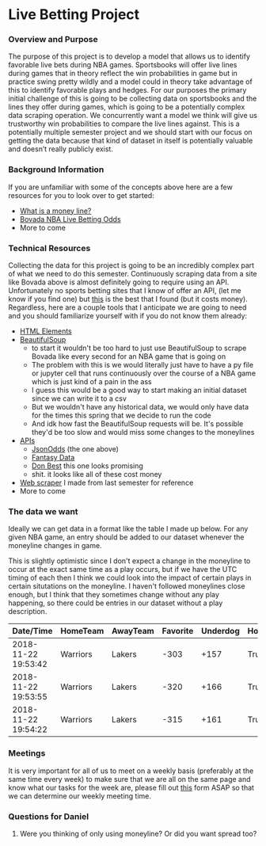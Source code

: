 # Live Betting Project

### Overview and Purpose

The purpose of this project is to develop a model that allows us to identify favorable live bets during NBA games. Sportsbooks will offer live lines during games that in theory reflect the win probabilities in game but in practice swing pretty wildly and a model could in theory take advantage of this to identify favorable plays and hedges. For our purposes the primary initial challenge of this is going to be collecting data on sportsbooks and the lines they offer during games, which is going to be a potentially complex data scraping operation. We concurrently want a model we think will give us trustworthy win probabilities to compare the live lines against. This is a potentially multiple semester project and we should start with our focus on getting the data because that kind of dataset in itself is potentially valuable and doesn’t really publicly exist.

### Background Information

If you are unfamiliar with some of the concepts above here are a few resources for you to look over to get started:

* [What is a money line?](https://www.thelines.com/betting/moneyline/)
* [Bovada NBA Live Betting Odds](https://www.bovada.lv/sports/basketball/nba)
* More to come

### Technical Resources

Collecting the data for this project is going to be an incredibly complex part of what we need to do this semester. Continuously scraping data from a site like Bovada above is almost definitely going to require using an API. Unfortunately no sports betting sites that I know of offer an API, (let me know if you find one) but [this](https://jsonodds.com/home/) is the best that I found (but it costs money). Regardless, here are a couple tools that I anticipate we are going to need and you should familiarize yourself with if you do not know them already:

* [HTML Elements](https://www.w3schools.com/html/html_elements.asp)
* [BeautifulSoup](https://pypi.org/project/beautifulsoup4/)
  * to start it wouldn't be too hard to just use BeautifulSoup to scrape Bovada like every second for an NBA  game that is going on
  * The problem with this is we would literally just have to have a py file or jupyter cell that runs continuously over the course of a NBA game which is just kind of a pain in the ass
  * I guess this would be a good way to start making an initial dataset since we can write it to a csv
  * But we wouldn't have any historical data, we would only have data for the times this spring that we decide to run the code
  * And idk how fast the BeautifulSoup requests will be. It's possible they'd be too slow and would miss some changes to the moneylines
* [APIs](https://en.wikipedia.org/wiki/Application_programming_interface)
  * [JsonOdds](https://jsonodds.com/home/) (the one above)
  * [Fantasy Data](https://fantasydata.com/sports-data/nba-api)
  * [Don Best](https://pypi.org/project/donbest/) this one looks promising
  * shit. it looks like all of these cost money
 * [Web scraper](https://github.com/ntran16/CalFootball_4thDown/blob/nate_branch/n_most_similar_games.ipynb) I made from last semester for reference
* More to come

### The data we want

Ideally we can get data in a format like the table I made up below. For any given NBA game, an entry should be added to our dataset whenever the moneyline changes in game.

This is slightly optimistic since I don't expect a change in the moneyline to occur at the exact same time as a play occurs, but if we have the UTC timing of each then I think we could look into the impact of certain plays in certain situtations on the moneyline. I haven't followed moneylines close enough, but I think that they sometimes change without any play happening, so there could be entries in our dataset without a play description.

|Date/Time|HomeTeam|AwayTeam|Favorite|Underdog|HomeTeamFavorite|HomeScore|AwayScore|GameClock|Quarter|PlayDescription|
|---|---|---|---|---|---|---|---|---|---|---|
|2018-11-22 19:53:42|Warriors|Lakers|-303|+157|True|78|66|7:55|3|Steph Curry makes...|
|2018-11-22 19:53:55|Warriors|Lakers|-320|+166|True|78|66|7:50|3|Lebron James turnover...|
|2018-11-22 19:54:22|Warriors|Lakers|-315|+161|True|78|66|7:32|3|Draymond Green misses...|

### Meetings

It is very important for all of us to meet on a weekly basis (preferably at the same time every week) to make sure that we are all on the same page and know what our tasks for the week are, please fill out [this](https://www.when2meet.com/?7553455-poVDL) form ASAP so that we can determine our weekly meeting time.

### Questions for Daniel

1. Were you thinking of only using moneyline? Or did you want spread too?
